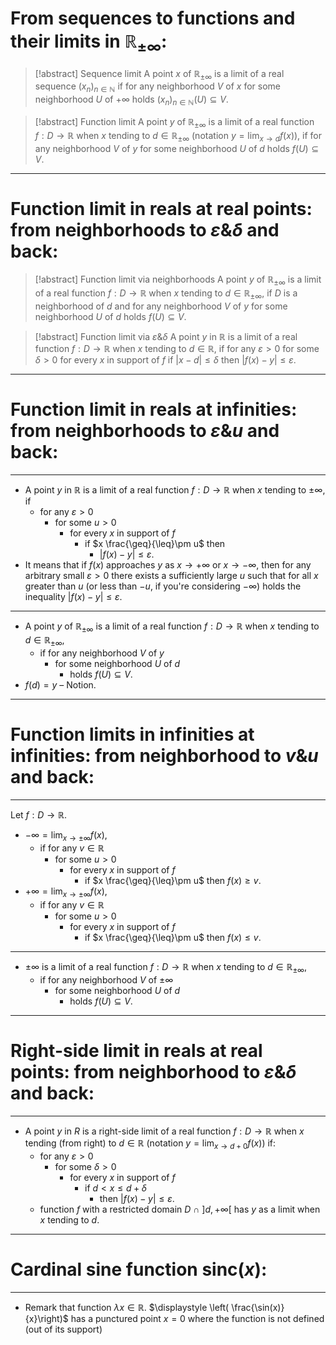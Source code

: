 # From sequences to functions and their limits in $\mathbb{R}_{\pm\infty}$:

>[!abstract] Sequence limit
>A point $x$ of $\mathbb{R}_{\pm\infty}$ is a limit of a real sequence $(x_{n})_{n\in \mathbb{N}}$ 
>if for any neighborhood $V$ of $x$ for some neighborhood $U$ of $+\infty$ holds $(x_{n})_{n\in \mathbb{N}}(U)\subseteq V$.

>[!abstract] Function limit
>A point $y$ of $\mathbb{R}_{\pm \infty}$ is a limit of a real function $f:D\to \mathbb{R}$ when $x$ tending to $d\in \mathbb{R}_{\pm \infty}$ (notation $\displaystyle y = \lim_{x\to d}f(x)$),
>if for any neighborhood $V$ of $y$ for some neighborhood $U$ of $d$ holds $f(U)\subseteq V$. 

---
# Function limit in reals at real points: from neighborhoods to $\varepsilon\&\delta$ and back:

> [!abstract] Function limit via neighborhoods
> A point $y$ of $\mathbb{R}_{\pm \infty}$ is a limit of a real function $f:D\to \mathbb{R}$ when $x$ tending to $d\in \mathbb{R}_{\pm \infty}$,
> if $D$ is a neighborhood of $d$ and for any neighborhood $V$ of $y$ for some neighborhood $U$ of $d$ holds $f(U)\subseteq V$.

>[!abstract] Function limit via $\varepsilon\&\delta$
>A point $y$ in $\mathbb{R}$ is a limit of a real function $f:D\to \mathbb{R}$ when $x$ tending to $d\in \mathbb{R}$, 
>if for any $\varepsilon>0$ for some $\delta>0$ for every $x$ in support of $f$ 
>	if $|x-d|\leq \delta$ then $|f(x)-y|\leq \varepsilon$. 

---
# Function limit in reals at infinities: from neighborhoods to $\varepsilon \& u$ and back:
---
- A point $y$ in $\mathbb{R}$ is a limit of a real function $f: D \to \mathbb{R}$ when $x$ tending to $\pm \infty$, if 
	- for any $\varepsilon >0$ 
		- for some $u>0$ 
			- for every $x$ in support of $f$ 
				- if $x \frac{\geq}{\leq}\pm u$ then 
				    - $|f(x)-y|\leq \varepsilon$.
- It means that if $f(x)$ approaches $y$ as $x \to+\infty$ or $x \to-\infty$, then for any arbitrary small $\varepsilon>0$ there exists a sufficiently large $u$ such that for all $x$ greater than $u$ (or less than   $-u$, if you're considering $-\infty$) holds the inequality $|f(x) - y|\leq \varepsilon$. 
---
- A point $y$ of $\mathbb{R}_{\pm \infty}$ is a limit of a real function $f:D \to \mathbb{R}$ when $x$ tending to $d \in \mathbb{R}_{\pm \infty}$,
	- if for any neighborhood $V$ of $y$ 
		- for some neighborhood $U$ of $d$ 
			- holds $f(U) \subseteq V$.
- $f(d) = y$  –  Notion.
---
# Function limits in infinities at infinities: from neighborhood to $\displaystyle v \& u$ and back:
---
Let $f: D \to \mathbb{R}$.
- $\displaystyle -\infty = \lim_{x\to \pm \infty}f(x),$
	- if for any $v \in \mathbb{R}$ 
		- for some $u>0$
			-  for every $x$ in support of $f$
				- if $x \frac{\geq}{\leq}\pm u$ then $f(x)\geq v$.
- $\displaystyle +\infty = \lim_{x\to \pm \infty}f(x)$,
	- if for any $v \in \mathbb{R}$
		- for some $u>0$ 
			- for every $x$ in support of $f$
				- if $x \frac{\geq}{\leq}\pm u$ then $f(x) \leq v$.
---
- $\pm \infty$ is a limit of a real function $f: D \to \mathbb{R}$ when $x$ tending to $d \in \mathbb{R}_{\pm \infty}$, 
	- if for any neighborhood $V$ of $\pm \infty$
		-  for some neighborhood $U$ of $d$
			- holds $f(U) \subseteq V$.
----
# Right-side limit in reals at real points: from neighborhood to $\varepsilon \& \delta$ and back:
---
- A point $y$ in $R$ is a right-side limit of a real function $f: D \to \mathbb{R}$ when $x$ tending (from right) to $d \in \mathbb{R}$ (notation $\displaystyle y = \lim_{x \to d+0}f(x)$) if:
	- for any $\varepsilon>0$
		- for some $\delta>0$
			- for every $x$ in support of $f$
				- if $d<x \leq d + \delta$
					- then $|f(x) - y| \leq \varepsilon$.
	- function $f$ with a restricted domain $D\ \cap \ ]d, +\infty[$ has $y$ as a limit when $x$ tending to $d$.
---
# Cardinal sine function $\text{sinc}(x)$:  
---
- Remark that function $\lambda x \in \mathbb{R}.$ $\displaystyle \left( \frac{\sin(x)}{x}\right)$ has a punctured point $x = 0$ where the function is not defined (out of its support)